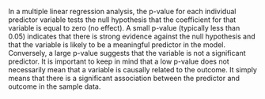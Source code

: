 In a multiple linear regression analysis, the p-value for each individual predictor variable tests the null hypothesis that the coefficient for that variable is equal to zero (no effect). A small p-value (typically less than 0.05) indicates that there is strong evidence against the null hypothesis and that the variable is likely to be a meaningful predictor in the model. Conversely, a large p-value suggests that the variable is not a significant predictor.
It is important to keep in mind that a low p-value does not necessarily mean that a variable is causally related to the outcome. It simply means that there is a significant association between the predictor and outcome in the sample data.
